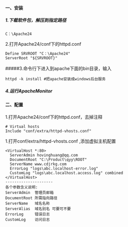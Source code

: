 

#### 一、安装

##### 1.下载软件包，解压到指定路径

~~~
C：\Apache24
~~~

2.打开Apache24/conf下的httpd.conf

~~~xml
Define SRVROOT "C：\Apache24"
ServerRoot "${SRVROOT}"
~~~

#####3.命令行下进入到apache下面的bin目录，输入

~~~shell
httpd -k install #把apache安装成windows后台服务
~~~

##### 4.运行ApacheMonitor

#### 二、配置

1.打开Apache24/conf下的httpd.conf，去掉注释

~~~
# Virtual hosts
Include "conf/extra/httpd-vhosts.conf"
~~~

1.打开conf/extra/httpd-vhosts.conf ,添加虚拟主机配置

~~~
<VirtualHost *:80>
  ServerAdmin hovinghuang@qq.com
  DocumentRoot "C:\Product\qyy\ROOT"
  ServerName www.cdjrkg.com
  ErrorLog "logs\abc.localhost-error.log"
  CustomLog "logs\abc.localhost.access.log" combined
</VirtualHost>
--------------------- 
各个参数含义说明:
ServerAdmin  管理员邮箱
DocumentRoot 所需指向路径
ServerName   域名名称
ServerAlias  域名别名 可要可不要
ErrorLog     错误日志
CustomLog    访问日志
~~~



